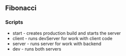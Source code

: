 ## Fibonacci

### Scripts

- start - creates production build and starts the server
- client - runs devServer for work with client code
- server - runs server for work with backend
- dev - runs both servers
